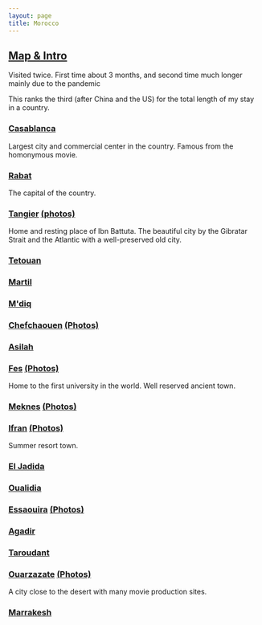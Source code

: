 ```yaml
---
layout: page
title: Morocco
---
```


## [Map & Intro](https://goo.gl/maps/r4aLuTjtYyvjrfqSA)
Visited twice.  First time about 3 months, and second time much longer mainly due to the pandemic

This ranks the third (after China and the US) for the total length of my stay in a country. 

### [Casablanca](https://goo.gl/maps/egAEnoRpCnHfVsxN7)  
Largest city and commercial center in the country.  Famous from the homonymous movie.

### [Rabat](https://goo.gl/maps/8gTqWGfWWSZLUmpY9)   
The capital of the country.

### [Tangier](https://goo.gl/maps/YRKmTzWrUvgV435V8) [(photos)](https://photos.app.goo.gl/38rNoNjtooHrzrgt7)
Home and resting place of Ibn Battuta.
The beautiful city by the Gibratar Strait and the Atlantic with a well-preserved old city.

### [Tetouan](https://goo.gl/maps/GStKwvprP2zcQn1g9)  

### [Martil](https://goo.gl/maps/vX61DscMqX3vELD16)

### [M'diq](https://goo.gl/maps/fLvrYfwTNRfzjEfM6)  

### [Chefchaouen](https://goo.gl/maps/cT8jb56XRgXMMruU7) [(Photos)](https://photos.app.goo.gl/7ZJL2vYgxuQr8aV17)

### [Asilah](https://goo.gl/maps/V9QTrtqXJuDu9Jd17)  

### [Fes](https://goo.gl/maps/raxPmvXFgLuPPTG37) [(Photos)](https://photos.app.goo.gl/LHWRebGDUhs9zosD9)
Home to the first university in the world.  Well reserved ancient town.

### [Meknes](https://goo.gl/maps/81ipfk8gRR4KJ8pC8) [(Photos)](https://photos.app.goo.gl/gZhD9Bpx3c9T9V448)

### [Ifran](https://goo.gl/maps/aRFS62HrmQRWcaQe7) [(Photos)](https://photos.app.goo.gl/6Vc7rZweeVWrG8EL8) 
Summer resort town.

### [El Jadida](https://goo.gl/maps/NAkp3H7PhpShiLvt9)

### [Oualidia](https://goo.gl/maps/hfKNxcb71oYLeSjo6)  

### [Essaouira](https://goo.gl/maps/W6Xihgf5SgS1v1WL7) [(Photos)](https://photos.app.goo.gl/mafN239omfjZh7oV8) 

### [Agadir](https://goo.gl/maps/EwJnEESCNwTs9Qi16)

### [Taroudant](https://goo.gl/maps/KPynjuXpuT5hhiMr8)  

### [Ouarzazate](https://goo.gl/maps/WvcJCnxciYg3oRTn6) [(Photos)](https://photos.app.goo.gl/U4KDG9FwGYEC3TZZA)
A city close to the desert with many movie production sites.

### [Marrakesh](https://goo.gl/maps/N2K2BgvihyYYFWjR6)  

